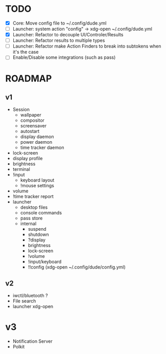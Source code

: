 # TODO

- [x] Core: Move config file to ~/.config/dude.yml
- [ ] Launcher: system action "config" -> xdg-open ~/.config/dude.yml
- [x] Launcher: Refactor to decouple UI/Controler/Results
- [ ] Launcher: Refactor results to multiple types
- [ ] Launcher: Refactor make Action Finders to break into subtokens when it's the case 
- [ ] Enable/Disable some integrations (such as pass)

# ROADMAP
## v1 
  * Session
      * wallpaper
      * compositor
      * screensaver
      * autostart
      * display daemon
      * power daemon
      * time tracker daemon
  * lock-screen
  * display profile 
  * brightness
  * terminal
  * !input
    * keyboard layout
    * !mouse settings
  * volume
  * !time tracker report
  * launcher
    * desktop files
    * console commands
    * pass store
    * internal
      * suspend
      * shutdown
      * ?display
      * brightness
      * lock-screen
      * !volume
      * !input/keyboard
      * !!config (xdg-open ~/.config/dude/config.yml)
## v2
  * iwctl/bluetooth ?
  * File search
  * launcher xdg-open
# v3
  * Notification Server
  * Polkit
